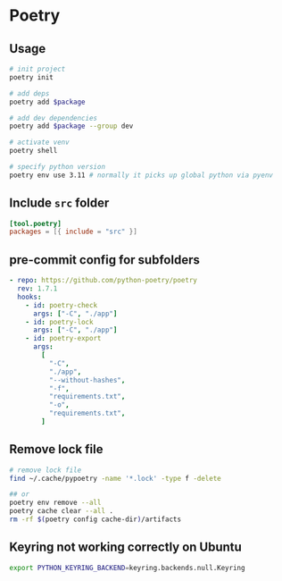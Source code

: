 # Poetry

## Usage

```bash
# init project
poetry init

# add deps
poetry add $package

# add dev dependencies
poetry add $package --group dev

# activate venv
poetry shell

# specify python version
poetry env use 3.11 # normally it picks up global python via pyenv
```

## Include `src` folder

```toml
[tool.poetry]
packages = [{ include = "src" }]
```

## pre-commit config for subfolders

```yaml
- repo: https://github.com/python-poetry/poetry
  rev: 1.7.1
  hooks:
    - id: poetry-check
      args: ["-C", "./app"]
    - id: poetry-lock
      args: ["-C", "./app"]
    - id: poetry-export
      args:
        [
          "-C",
          "./app",
          "--without-hashes",
          "-f",
          "requirements.txt",
          "-o",
          "requirements.txt",
        ]
```

## Remove lock file

```bash
# remove lock file
find ~/.cache/pypoetry -name '*.lock' -type f -delete

## or
poetry env remove --all
poetry cache clear --all .
rm -rf $(poetry config cache-dir)/artifacts
```

## Keyring not working correctly on Ubuntu

```bash
export PYTHON_KEYRING_BACKEND=keyring.backends.null.Keyring
```
